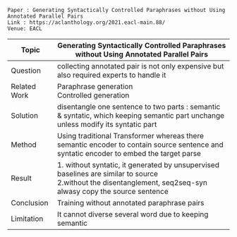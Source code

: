 ```
Paper : Generating Syntactically Controlled Paraphrases without Using Annotated Parallel Pairs
Link : https://aclanthology.org/2021.eacl-main.88/
Venue: EACL 
```

| Topic        | Generating Syntactically Controlled Paraphrases without Using Annotated Parallel Pairs |
|--------------|--------------------------------------------------------------|
| Question     | collecting annotated pair is not only expensive but also required experts to handle it|
| Related Work | Paraphrase generation </br> Controlled generation|
| Solution     | disentangle one sentence to two parts : semantic & syntatic, which keeping semantic part unchange unless modify its syntatic part|
| Method       | Using traditional Transformer whereas there semantic encoder to contain source sentence and syntatic encoder to embed the target parse|
| Result       | 1. without syntatic, it generated by unsupervised baselines are similar to source </br> 2.without the disentanglement, seq2seq-syn alwasy copy the source sentence|
| Conclusion   | Training without annotated paraphrase pairs|
| Limitation   | It cannot diverse several word due to keeping semantic|